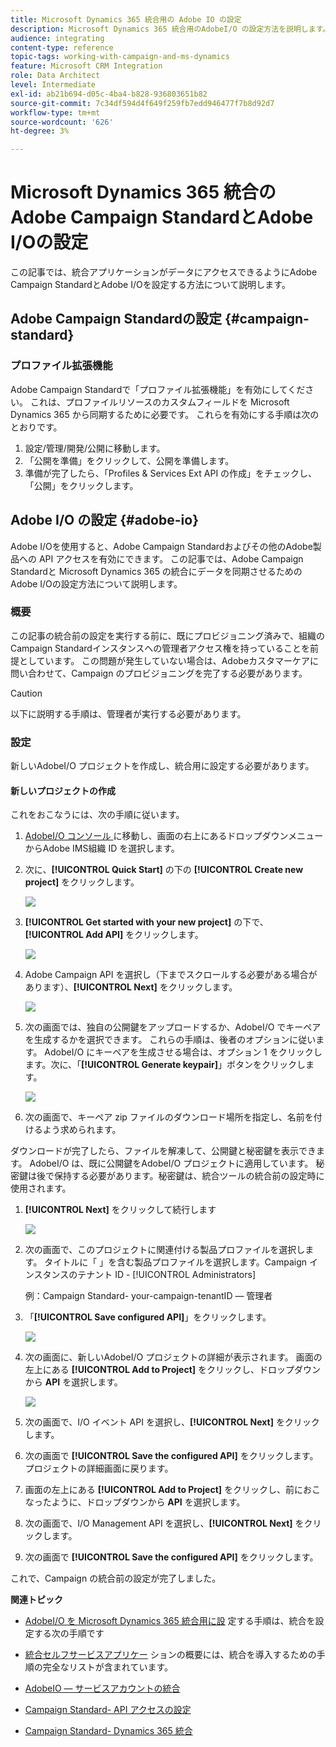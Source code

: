 ```yaml
---
title: Microsoft Dynamics 365 統合用の Adobe IO の設定
description: Microsoft Dynamics 365 統合用のAdobeI/O の設定方法を説明します。
audience: integrating
content-type: reference
topic-tags: working-with-campaign-and-ms-dynamics
feature: Microsoft CRM Integration
role: Data Architect
level: Intermediate
exl-id: ab21b694-d05c-4ba4-b828-936803651b82
source-git-commit: 7c34df594d4f649f259fb7edd946477f7b8d92d7
workflow-type: tm+mt
source-wordcount: '626'
ht-degree: 3%

---
```


# Microsoft Dynamics 365 統合のAdobe Campaign StandardとAdobe I/Oの設定

この記事では、統合アプリケーションがデータにアクセスできるようにAdobe Campaign StandardとAdobe I/Oを設定する方法について説明します。

## Adobe Campaign Standardの設定 {#campaign-standard}

### プロファイル拡張機能

Adobe Campaign Standardで「プロファイル拡張機能」を有効にしてください。   これは、プロファイルリソースのカスタムフィールドを Microsoft Dynamics 365 から同期するために必要です。   これらを有効にする手順は次のとおりです。

1. 設定/管理/開発/公開に移動します。
1. 「公開を準備」をクリックして、公開を準備します。
1. 準備が完了したら、「Profiles &amp; Services Ext API の作成」をチェックし、「公開」をクリックします。

## Adobe I/O の設定 {#adobe-io}

Adobe I/Oを使用すると、Adobe Campaign Standardおよびその他のAdobe製品への API アクセスを有効にできます。   この記事では、Adobe Campaign Standardと Microsoft Dynamics 365 の統合にデータを同期させるためのAdobe I/Oの設定方法について説明します。

### 概要

この記事の統合前の設定を実行する前に、既にプロビジョニング済みで、組織のCampaign Standardインスタンスへの管理者アクセス権を持っていることを前提としています。  この問題が発生していない場合は、Adobeカスタマーケアに問い合わせて、Campaign のプロビジョニングを完了する必要があります。

>[!CAUTION]
>
>以下に説明する手順は、管理者が実行する必要があります。

### 設定

新しいAdobeI/O プロジェクトを作成し、統合用に設定する必要があります。

#### 新しいプロジェクトの作成

これをおこなうには、次の手順に従います。

1. [AdobeI/O コンソール ](https://console.adobe.io/home#) に移動し、画面の右上にあるドロップダウンメニューからAdobe IMS組織 ID を選択します。

1. 次に、**[!UICONTROL Quick Start]** の下の **[!UICONTROL Create new project]** をクリックします。

   ![](assets/adobeIO1.png)

1. **[!UICONTROL Get started with your new project]** の下で、**[!UICONTROL Add API]** をクリックします。

   ![](assets/adobeIO2.png)

1. Adobe Campaign API を選択し（下までスクロールする必要がある場合があります）、**[!UICONTROL Next]** をクリックします。

   ![](assets/adobeIO3.png)

1. 次の画面では、独自の公開鍵をアップロードするか、AdobeI/O でキーペアを生成するかを選択できます。 これらの手順は、後者のオプションに従います。 AdobeI/O にキーペアを生成させる場合は、オプション 1 をクリックします。次に、「**[!UICONTROL Generate keypair]**」ボタンをクリックします。

   ![](assets/adobeIO4.png)

1. 次の画面で、キーペア zip ファイルのダウンロード場所を指定し、名前を付けるよう求められます。

ダウンロードが完了したら、ファイルを解凍して、公開鍵と秘密鍵を表示できます。 AdobeI/O は、既に公開鍵をAdobeI/O プロジェクトに適用しています。 秘密鍵は後で保持する必要があります。秘密鍵は、統合ツールの統合前の設定時に使用されます。

1. **[!UICONTROL Next]** をクリックして続行します

   ![](assets/adobeIO5.png)

1. 次の画面で、このプロジェクトに関連付ける製品プロファイルを選択します。 タイトルに「 」を含む製品プロファイルを選択します。Campaign インスタンスのテナント ID - [!UICONTROL Administrators]

   例：Campaign Standard- your-campaign-tenantID — 管理者

1. 「**[!UICONTROL Save configured API]**」をクリックします。

   ![](assets/adobeIO6.png)

1. 次の画面に、新しいAdobeI/O プロジェクトの詳細が表示されます。 画面の左上にある **[!UICONTROL Add to Project]** をクリックし、ドロップダウンから **API** を選択します。

   ![](assets/adobeIO7.png)

1. 次の画面で、I/O イベント API を選択し、**[!UICONTROL Next]** をクリックします。

1. 次の画面で **[!UICONTROL Save the configured API]** をクリックします。  プロジェクトの詳細画面に戻ります。

1. 画面の左上にある **[!UICONTROL Add to Project]** をクリックし、前におこなったように、ドロップダウンから **API** を選択します。

1. 次の画面で、I/O Management API を選択し、**[!UICONTROL Next]** をクリックします。

1. 次の画面で **[!UICONTROL Save the configured API]** をクリックします。

これで、Campaign の統合前の設定が完了しました。

**関連トピック**

* [AdobeI/O を Microsoft Dynamics 365 統合用に設](../../integrating/using/d365-acs-configure-adobe-io.md) 定する手順は、統合を設定する次の手順です
* [統合セルフサービスアプリケー](../../integrating/using/d365-acs-self-service-app-quick-start-guide.md) ションの概要には、統合を導入するための手順の完全なリストが含まれています。


* [AdobeIO — サービスアカウントの統合](https://www.adobe.io/authentication/auth-methods.html#!AdobeDocs/adobeio-auth/master/AuthenticationOverview/ServiceAccountIntegration.md)
* [Campaign Standard- API アクセスの設定](../../api/using/setting-up-api-access.md)
* [Campaign Standard- Dynamics 365 統合](../../integrating/using/d365-acs-configure-d365.md)
